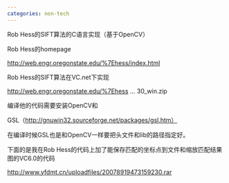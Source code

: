 ```yaml
---
categories: non-tech
---
```

Rob Hess的SIFT算法的C语言实现（基于OpenCV） 

Rob Hess的homepage 

http://web.engr.oregonstate.edu/%7Ehess/index.html 







Rob Hess的SIFT算法在VC.net下实现 

http://web.engr.oregonstate.edu/%7Ehess ... 30_win.zip 







编译他的代码需要安装OpenCV和 

GSL（http://gnuwin32.sourceforge.net/packages/gsl.htm） 





在编译时候GSL也是和OpenCV一样要把头文件和lib的路径指定好。 





下面的是我在Rob Hess的代码上加了能保存匹配的坐标点到文件和缩放匹配结果图的VC6.0的代码 



http://www.yfdmt.cn/uploadfiles/20078919473159230.rar 
